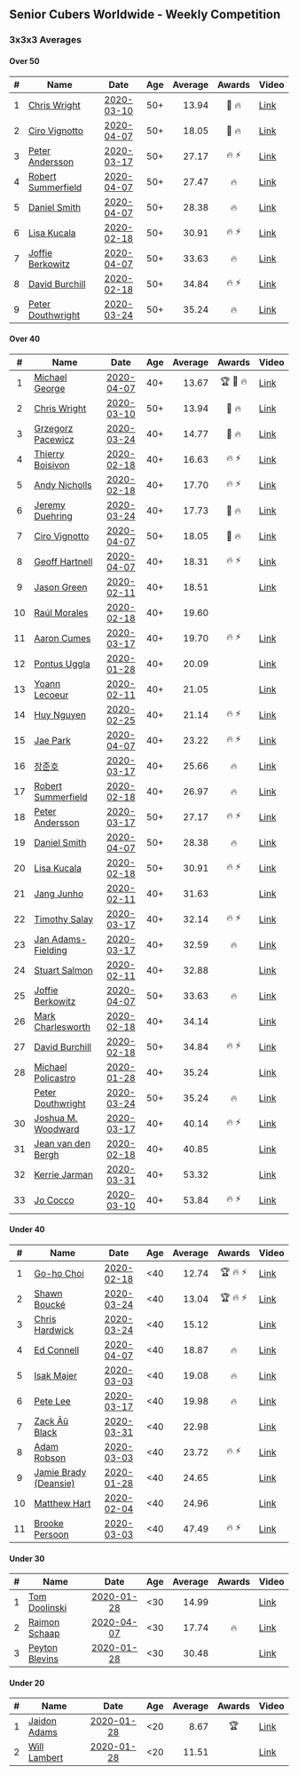 ## Senior Cubers Worldwide - Weekly Competition
### 3x3x3 Averages

#### Over 50

| # | Name | Date | Age | Average | Awards | Video |
| :--: | -- | :--: | :--: | --: | :--: | -- |
| 1 | [Chris Wright](../persons/chris_wright.md) | [2020-03-10](2020-03-10.md) | 50+ | 13.94 | 🥇 🔥 | [Link](https://www.facebook.com/events/164742401163863/permalink/166336147671155/) |
| 2 | [Ciro Vignotto](../persons/ciro_vignotto.md) | [2020-04-07](2020-04-07.md) | 50+ | 18.05 | 🥉 🔥 | [Link](https://www.facebook.com/events/510082903229069/permalink/510196029884423/) |
| 3 | [Peter Andersson](../persons/peter_andersson.md) | [2020-03-17](2020-03-17.md) | 50+ | 27.17 | 🔥 ⚡ | [Link](https://www.facebook.com/events/280686576235146/permalink/282193822751088/) |
| 4 | [Robert Summerfield](../persons/robert_summerfield.md) | [2020-04-07](2020-04-07.md) | 50+ | 27.47 | 🔥 | [Link](https://www.facebook.com/events/510082903229069/permalink/510825143154845/) |
| 5 | [Daniel Smith](../persons/daniel_smith.md) | [2020-04-07](2020-04-07.md) | 50+ | 28.38 | 🔥 | [Link](https://www.facebook.com/events/510082903229069/permalink/513248832912476/) |
| 6 | [Lisa Kucala](../persons/lisa_kucala.md) | [2020-02-18](2020-02-18.md) | 50+ | 30.91 | 🔥 ⚡ | [Link](https://www.facebook.com/events/2558750947697073/permalink/2561750364063798/) |
| 7 | [Joffie Berkowitz](../persons/joffie_berkowitz.md) | [2020-04-07](2020-04-07.md) | 50+ | 33.63 | 🔥 | [Link](https://www.facebook.com/events/510082903229069/permalink/514427786127914/) |
| 8 | [David Burchill](../persons/david_burchill.md) | [2020-02-18](2020-02-18.md) | 50+ | 34.84 | 🔥 ⚡ | [Link](https://www.facebook.com/events/2558750947697073/permalink/2563602730545228/) |
| 9 | [Peter Douthwright](../persons/peter_douthwright.md) | [2020-03-24](2020-03-24.md) | 50+ | 35.24 | 🔥 | [Link](https://www.facebook.com/events/524456301543611/permalink/526144678041440/) |

#### Over 40

| # | Name | Date | Age | Average | Awards | Video |
| :--: | -- | :--: | :--: | --: | :--: | -- |
| 1 | [Michael George](../persons/michael_george.md) | [2020-04-07](2020-04-07.md) | 40+ | 13.67 | 🏆 🥇 🔥 | [Link](https://www.facebook.com/events/510082903229069/permalink/514413202796039/) |
| 2 | [Chris Wright](../persons/chris_wright.md) | [2020-03-10](2020-03-10.md) | 50+ | 13.94 | 🥇 🔥 | [Link](https://www.facebook.com/events/164742401163863/permalink/166336147671155/) |
| 3 | [Grzegorz Pacewicz](../persons/grzegorz_pacewicz.md) | [2020-03-24](2020-03-24.md) | 40+ | 14.77 | 🥈 🔥 | [Link](https://www.facebook.com/events/524456301543611/permalink/527399597915948/) |
| 4 | [Thierry Boisivon](../persons/thierry_boisivon.md) | [2020-02-18](2020-02-18.md) | 40+ | 16.63 | 🔥 ⚡ | [Link](https://www.facebook.com/events/2558750947697073/permalink/2561495007422667/) |
| 5 | [Andy Nicholls](../persons/andy_nicholls.md) | [2020-02-18](2020-02-18.md) | 40+ | 17.70 | 🔥 ⚡ | [Link](https://www.facebook.com/events/2558750947697073/permalink/2559165057655662/) |
| 6 | [Jeremy Duehring](../persons/jeremy_duehring.md) | [2020-03-24](2020-03-24.md) | 40+ | 17.73 | 🥉 🔥 | [Link](https://www.facebook.com/events/524456301543611/permalink/527926641196577/) |
| 7 | [Ciro Vignotto](../persons/ciro_vignotto.md) | [2020-04-07](2020-04-07.md) | 50+ | 18.05 | 🥉 🔥 | [Link](https://www.facebook.com/events/510082903229069/permalink/510196029884423/) |
| 8 | [Geoff Hartnell](../persons/geoff_hartnell.md) | [2020-04-07](2020-04-07.md) | 40+ | 18.31 | 🔥 ⚡ | [Link](https://www.facebook.com/events/510082903229069/permalink/511786039725422/) |
| 9 | [Jason Green](../persons/jason_green.md) | [2020-02-11](2020-02-11.md) | 40+ | 18.51 |  | [Link](https://www.facebook.com/events/616423959107229/permalink/621424961940462/) |
| 10 | [Raúl Morales](../persons/raul_morales.md) | [2020-02-18](2020-02-18.md) | 40+ | 19.60 |  | |
| 11 | [Aaron Cumes](../persons/aaron_cumes.md) | [2020-03-17](2020-03-17.md) | 40+ | 19.70 | 🔥 ⚡ | [Link](https://www.facebook.com/events/280686576235146/permalink/281995872770883/) |
| 12 | [Pontus Uggla](../persons/pontus_uggla.md) | [2020-01-28](2020-01-28.md) | 40+ | 20.09 |  | [Link](https://www.facebook.com/pontusuggla/videos/10156642116836576/) |
| 13 | [Yoann Lecoeur](../persons/yoann_lecoeur.md) | [2020-02-11](2020-02-11.md) | 40+ | 21.05 |  | [Link](https://www.facebook.com/events/616423959107229/permalink/616850075731284/) |
| 14 | [Huy Nguyen](../persons/huy_nguyen.md) | [2020-02-25](2020-02-25.md) | 40+ | 21.14 | 🔥 ⚡ | [Link](https://www.facebook.com/events/196320811461109/permalink/196924671400723/) |
| 15 | [Jae Park](../persons/jae_park.md) | [2020-04-07](2020-04-07.md) | 40+ | 23.22 | 🔥 ⚡ | [Link](https://www.facebook.com/events/510082903229069/permalink/511246483112711/) |
| 16 | [장준호](../persons/장준호.md) | [2020-03-17](2020-03-17.md) | 40+ | 25.66 | 🔥 | [Link](https://www.facebook.com/events/280686576235146/permalink/281744432796027/) |
| 17 | [Robert Summerfield](../persons/robert_summerfield.md) | [2020-02-18](2020-02-18.md) | 40+ | 26.97 | 🔥 | [Link](https://www.facebook.com/events/2558750947697073/permalink/2559037207668447/) |
| 18 | [Peter Andersson](../persons/peter_andersson.md) | [2020-03-17](2020-03-17.md) | 50+ | 27.17 | 🔥 ⚡ | [Link](https://www.facebook.com/events/280686576235146/permalink/282193822751088/) |
| 19 | [Daniel Smith](../persons/daniel_smith.md) | [2020-04-07](2020-04-07.md) | 50+ | 28.38 | 🔥 | [Link](https://www.facebook.com/events/510082903229069/permalink/513248832912476/) |
| 20 | [Lisa Kucala](../persons/lisa_kucala.md) | [2020-02-18](2020-02-18.md) | 50+ | 30.91 | 🔥 ⚡ | [Link](https://www.facebook.com/events/2558750947697073/permalink/2561750364063798/) |
| 21 | [Jang Junho](../persons/jang_junho.md) | [2020-02-11](2020-02-11.md) | 40+ | 31.63 |  | [Link](https://www.facebook.com/events/616423959107229/permalink/618758058873819/) |
| 22 | [Timothy Salay](../persons/timothy_salay.md) | [2020-03-17](2020-03-17.md) | 40+ | 32.14 | 🔥 ⚡ | [Link](https://www.facebook.com/events/280686576235146/permalink/282751479361989/) |
| 23 | [Jan Adams-Fielding](../persons/jan_adams-fielding.md) | [2020-03-17](2020-03-17.md) | 40+ | 32.59 | 🔥 | [Link](https://www.facebook.com/events/280686576235146/permalink/284893272481143/) |
| 24 | [Stuart Salmon](../persons/stuart_salmon.md) | [2020-02-11](2020-02-11.md) | 40+ | 32.88 |  | [Link](https://www.facebook.com/events/616423959107229/permalink/621286958620929/) |
| 25 | [Joffie Berkowitz](../persons/joffie_berkowitz.md) | [2020-04-07](2020-04-07.md) | 50+ | 33.63 | 🔥 | [Link](https://www.facebook.com/events/510082903229069/permalink/514427786127914/) |
| 26 | [Mark Charlesworth](../persons/mark_charlesworth.md) | [2020-02-18](2020-02-18.md) | 40+ | 34.14 |  | [Link](https://www.facebook.com/events/2558750947697073/permalink/2562987523940082/) |
| 27 | [David Burchill](../persons/david_burchill.md) | [2020-02-18](2020-02-18.md) | 50+ | 34.84 | 🔥 ⚡ | [Link](https://www.facebook.com/events/2558750947697073/permalink/2563602730545228/) |
| 28 | [Michael Policastro](../persons/michael_policastro.md) | [2020-01-28](2020-01-28.md) | 40+ | 35.24 |  | [Link](https://www.facebook.com/100008831955388/videos/2261201300850913/) |
| | [Peter Douthwright](../persons/peter_douthwright.md) | [2020-03-24](2020-03-24.md) | 50+ | 35.24 | 🔥 | [Link](https://www.facebook.com/events/524456301543611/permalink/526144678041440/) |
| 30 | [Joshua M. Woodward](../persons/joshua_m._woodward.md) | [2020-03-17](2020-03-17.md) | 40+ | 40.14 | 🔥 ⚡ | [Link](https://www.facebook.com/events/280686576235146/permalink/281264172844053/) |
| 31 | [Jean van den Bergh](../persons/jean_van_den_bergh.md) | [2020-02-18](2020-02-18.md) | 40+ | 40.85 |  | [Link](https://www.facebook.com/events/2558750947697073/permalink/2564174693821365/) |
| 32 | [Kerrie Jarman](../persons/kerrie_jarman.md) | [2020-03-31](2020-03-31.md) | 40+ | 53.32 |  | [Link](https://www.facebook.com/events/207898257161923/permalink/210424193575996/) |
| 33 | [Jo Cocco](../persons/jo_cocco.md) | [2020-03-10](2020-03-10.md) | 40+ | 53.84 | 🔥 ⚡ | [Link](https://www.facebook.com/events/164742401163863/permalink/168022254169211/) |

#### Under 40

| # | Name | Date | Age | Average | Awards | Video |
| :--: | -- | :--: | :--: | --: | :--: | -- |
| 1 | [Go-ho Choi](../persons/go-ho_choi.md) | [2020-02-18](2020-02-18.md) | <40 | 12.74 | 🏆 🔥 ⚡ | [Link](https://www.facebook.com/events/1618332754973681/permalink/1618631721610451/) |
| 2 | [Shawn Boucké](../persons/shawn_boucke.md) | [2020-03-24](2020-03-24.md) | <40 | 13.04 | 🏆 🔥 ⚡ | [Link](https://www.facebook.com/events/524456301543611/permalink/525838088072099/) |
| 3 | [Chris Hardwick](../persons/chris_hardwick.md) | [2020-03-24](2020-03-24.md) | <40 | 15.12 |  | [Link](https://www.facebook.com/events/524456301543611/permalink/527974491191792/) |
| 4 | [Ed Connell](../persons/ed_connell.md) | [2020-04-07](2020-04-07.md) | <40 | 18.87 | 🔥 | [Link](https://www.facebook.com/events/510082903229069/permalink/511553629748663/) |
| 5 | [Isak Majer](../persons/isak_majer.md) | [2020-03-03](2020-03-03.md) | <40 | 19.08 | 🔥 | [Link](https://www.facebook.com/events/241721610185997/permalink/244931956531629/) |
| 6 | [Pete Lee](../persons/pete_lee.md) | [2020-03-17](2020-03-17.md) | <40 | 19.98 | 🔥 | [Link](https://www.facebook.com/events/280686576235146/permalink/283408659296271/) |
| 7 | [Zack Âû Black](../persons/zack_au_black.md) | [2020-03-31](2020-03-31.md) | <40 | 22.98 |  | [Link](https://www.facebook.com/events/207898257161923/permalink/211697660115316/) |
| 8 | [Adam Robson](../persons/adam_robson.md) | [2020-03-03](2020-03-03.md) | <40 | 23.72 | 🔥 ⚡ | [Link](https://www.facebook.com/events/241721610185997/permalink/244428349915323/) |
| 9 | [Jamie Brady (Deansie)](../persons/jamie_brady.md) | [2020-01-28](2020-01-28.md) | <40 | 24.65 |  | [Link](https://www.facebook.com/Magnacube.askme/videos/1047021635647834/) |
| 10 | [Matthew Hart](../persons/matthew_hart.md) | [2020-02-04](2020-02-04.md) | <40 | 24.96 |  | [Link](https://www.facebook.com/bazosoft/videos/10221648844229649/) |
| 11 | [Brooke Persoon](../persons/brooke_persoon.md) | [2020-03-03](2020-03-03.md) | <40 | 47.49 | 🔥 ⚡ | [Link](https://www.facebook.com/events/241721610185997/permalink/245749193116572/) |

#### Under 30

| # | Name | Date | Age | Average | Awards | Video |
| :--: | -- | :--: | :--: | --: | :--: | -- |
| 1 | [Tom Doolinski](../persons/tom_doolinski.md) | [2020-01-28](2020-01-28.md) | <30 | 14.99 |  | [Link](https://www.facebook.com/tom.dooley.35175/videos/1479385075550710/) |
| 2 | [Raimon Schaap](../persons/raimon_schaap.md) | [2020-04-07](2020-04-07.md) | <30 | 17.74 | 🔥 | [Link](https://www.facebook.com/events/510082903229069/permalink/511045453132814/) |
| 3 | [Peyton Blevins](../persons/peyton_blevins.md) | [2020-01-28](2020-01-28.md) | <30 | 30.48 |  | [Link](https://www.facebook.com/TheNewProcess/videos/3093917170665620/) |

#### Under 20

| # | Name | Date | Age | Average | Awards | Video |
| :--: | -- | :--: | :--: | --: | :--: | -- |
| 1 | [Jaidon Adams](../persons/jaidon_adams.md) | [2020-01-28](2020-01-28.md) | <20 | 8.67 | 🏆 | [Link](https://www.facebook.com/jaidon.adams.1/videos/2562434104083122/) |
| 2 | [Will Lambert](../persons/will_lambert.md) | [2020-01-28](2020-01-28.md) | <20 | 11.51 |  | [Link](https://www.facebook.com/Willislwynlambert/videos/10221470476215884/) |


<!-- Global site tag (gtag.js) - Google Analytics -->
<script async src="https://www.googletagmanager.com/gtag/js?id=UA-86348435-3"></script>
<script>window.dataLayer = window.dataLayer || []; function gtag() {dataLayer.push(arguments);} gtag('js', new Date()); gtag('config', 'UA-86348435-3');</script>
